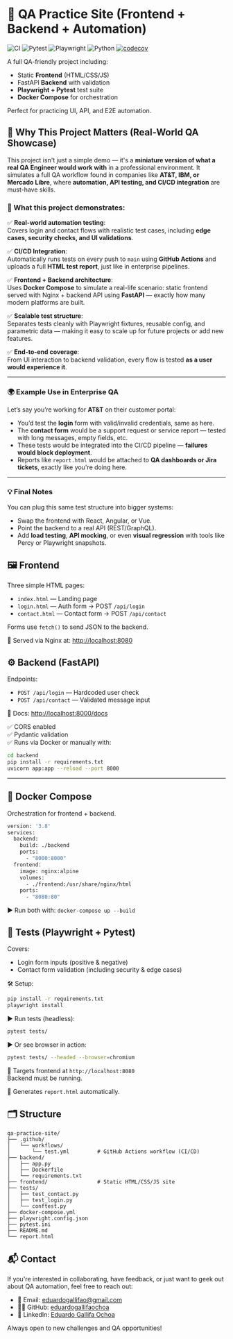 # 🧪 QA Practice Site (Frontend + Backend + Automation)

![CI](https://github.com/eduardogallifaochoa/qa-automation-site/actions/workflows/ci.yml/badge.svg)
![Pytest](https://img.shields.io/badge/Pytest-passing-brightgreen)
![Playwright](https://img.shields.io/badge/Playwright-tested-blue)
![Python](https://img.shields.io/badge/python-3.13.5-blue)
[![codecov](https://codecov.io/gh/eduardogallifaochoa/qa-automation-site/branch/main/graph/badge.svg?token=YOUR_CODECOV_TOKEN)](https://codecov.io/gh/eduardogallifaochoa/qa-automation-site)


A full QA-friendly project including:

- Static **Frontend** (HTML/CSS/JS)
- FastAPI **Backend** with validation
- **Playwright + Pytest** test suite
- **Docker Compose** for orchestration

Perfect for practicing UI, API, and E2E automation.

## 🚀 Why This Project Matters (Real-World QA Showcase)

This project isn't just a simple demo — it's a **miniature version of what a real QA Engineer would work with** in a professional environment. It simulates a full QA workflow found in companies like **AT&T, IBM, or Mercado Libre**, where **automation, API testing, and CI/CD integration** are must-have skills.

### 🔧 What this project demonstrates:

✅ **Real-world automation testing**:  
Covers login and contact flows with realistic test cases, including **edge cases, security checks, and UI validations**.

✅ **CI/CD Integration**:  
Automatically runs tests on every push to `main` using **GitHub Actions** and uploads a full **HTML test report**, just like in enterprise pipelines.

✅ **Frontend + Backend architecture**:  
Uses **Docker Compose** to simulate a real-life scenario: static frontend served with Nginx + backend API using **FastAPI** — exactly how many modern platforms are built.

✅ **Scalable test structure**:  
Separates tests cleanly with Playwright fixtures, reusable config, and parametric data — making it easy to scale up for future projects or add new features.

✅ **End-to-end coverage**:  
From UI interaction to backend validation, every flow is tested **as a user would experience it**.

---

### 🌍 Example Use in Enterprise QA

Let’s say you’re working for **AT&T** on their customer portal:

- You’d test the **login** form with valid/invalid credentials, same as here.
- The **contact form** would be a support request or service report — tested with long messages, empty fields, etc.
- These tests would be integrated into the CI/CD pipeline — **failures would block deployment**.
- Reports like `report.html` would be attached to **QA dashboards or Jira tickets**, exactly like you're doing here.

---

### 💡 Final Notes

You can plug this same test structure into bigger systems:
- Swap the frontend with React, Angular, or Vue.
- Point the backend to a real API (REST/GraphQL).
- Add **load testing**, **API mocking**, or even **visual regression** with tools like Percy or Playwright snapshots.

## 🖼️ Frontend

Three simple HTML pages:
- `index.html` — Landing page
- `login.html` — Auth form → POST `/api/login`
- `contact.html` — Contact form → POST `/api/contact`

Forms use `fetch()` to send JSON to the backend.

📍 Served via Nginx at: [http://localhost:8080](http://localhost:8080)

## ⚙️ Backend (FastAPI)

Endpoints:
- `POST /api/login` — Hardcoded user check
- `POST /api/contact` — Validated message input

📍 Docs: [http://localhost:8000/docs](http://localhost:8000/docs)

✅ CORS enabled  
✅ Pydantic validation  
✅ Runs via Docker or manually with:
```bash
cd backend
pip install -r requirements.txt
uvicorn app:app --reload --port 8000
```

---

## 🐳 Docker Compose

Orchestration for frontend + backend.

```bash
version: '3.8'
services:
  backend:
    build: ./backend
    ports:
      - "8000:8000"
  frontend:
    image: nginx:alpine
    volumes:
      - ./frontend:/usr/share/nginx/html
    ports:
      - "8080:80"
```
▶ Run both with:
```docker-compose up --build```

## 🧪 Tests (Playwright + Pytest)

Covers:
- Login form inputs (positive & negative)
- Contact form validation (including security & edge cases)

🛠️ Setup:
```bash
pip install -r requirements.txt
playwright install
```

▶ Run tests (headless):
```bash
pytest tests/
```

▶ Or see browser in action:
```bash
pytest tests/ --headed --browser=chromium
```

📍 Targets frontend at `http://localhost:8080`  
Backend must be running.

📄 Generates `report.html` automatically.

## 🗂️ Structure
```
qa-practice-site/
├── .github/
│   └── workflows/
│       └── test.yml         # GitHub Actions workflow (CI/CD)
├── backend/
│   ├── app.py
│   ├── Dockerfile
│   └── requirements.txt
├── frontend/                # Static HTML/CSS/JS site
├── tests/
│   ├── test_contact.py
│   ├── test_login.py
│   └── conftest.py
├── docker-compose.yml
├── playwright.config.json
├── pytest.ini
├── README.md
└── report.html
```

## 📬 Contact

If you're interested in collaborating, have feedback, or just want to geek out about QA automation, feel free to reach out:

- 📧 Email: eduardogallifao@gmail.com  
- 🧑‍💻 GitHub: [eduardogallifaochoa](https://github.com/eduardogallifaochoa)  
- 💼 LinkedIn: [Eduardo Gallifa Ochoa](https://www.linkedin.com/in/eduardogallifaochoa/)

Always open to new challenges and QA opportunities!